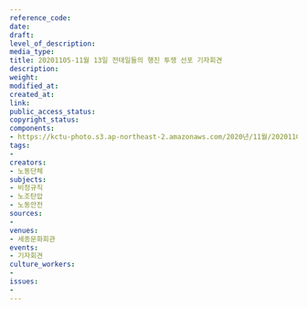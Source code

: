 ```yaml
---
reference_code: 
date: 
draft: 
level_of_description: 
media_type: 
title: 20201105-11월 13일 전태일들의 행진 투쟁 선포 기자회견
description: 
weight: 
modified_at: 
created_at: 
link: 
public_access_status: 
copyright_status: 
components:
- https://kctu-photo.s3.ap-northeast-2.amazonaws.com/2020년/11월/20201105-11월+13일+전태일들의+행진+투쟁+선포+기자회견/_1DX0162.JPG
tags:
- 
creators:
- 노동단체
subjects:
- 비정규직
- 노조탄압
- 노동안전
sources:
- 
venues:
- 세종문화회관
events:
- 기자회견
culture_workers:
- 
issues:
- 
---
```

